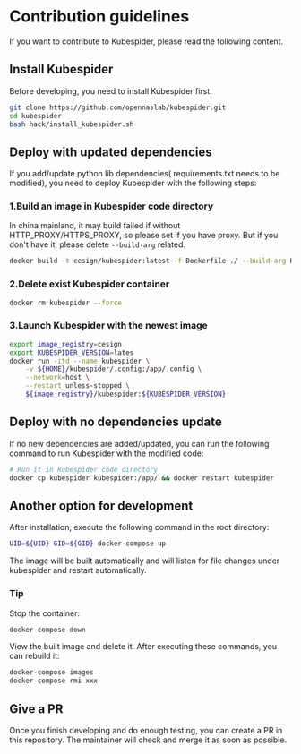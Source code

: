 # Contribution guidelines
If you want to contribute to Kubespider, please read the following content.

## Install Kubespider
Before developing, you need to install Kubespider first.
```sh
git clone https://github.com/opennaslab/kubespider.git
cd kubespider
bash hack/install_kubespider.sh
```

## Deploy with updated dependencies
If you add/update python lib dependencies( requirements.txt needs to be modified), you need to deploy Kubespider with the following steps:

### 1.Build an image in Kubespider code directory
In china mainland, it may build failed if without HTTP_PROXY/HTTPS_PROXY, so please set if you have proxy. But if you don't have it, please delete `--build-arg` related.
```sh
docker build -t cesign/kubespider:latest -f Dockerfile ./ --build-arg HTTP_PROXY=http://<server>:<port> --build-arg HTTPS_PROXY=http://<server>:<port>
```
### 2.Delete exist Kubespider container
```sh
docker rm kubespider --force
```

### 3.Launch Kubespider with the newest image
```sh
export image_registry=cesign
export KUBESPIDER_VERSION=lates
docker run -itd --name kubespider \
    -v ${HOME}/kubespider/.config:/app/.config \
    --network=host \
    --restart unless-stopped \
    ${image_registry}/kubespider:${KUBESPIDER_VERSION}
```

## Deploy with no dependencies update
If no new dependencies are added/updated, you can run the following command to run Kubespider with the modified code:
```sh
# Run it in Kubespider code directory
docker cp kubespider kubespider:/app/ && docker restart kubespider
```
## Another option for development
After installation, execute the following command in the root directory:

```sh
UID=${UID} GID=${GID} docker-compose up
```
The image will be built automatically and will listen for file changes under kubespider and restart automatically.

### Tip
Stop the container:
```sh
docker-compose down
```

View the built image and delete it. After executing these commands, you can rebuild it:
```sh
docker-compose images 
docker-compose rmi xxx
```

## Give a PR
Once you finish developing and do enough testing, you can create a PR in this repository. The maintainer will check and merge it as soon as possible.